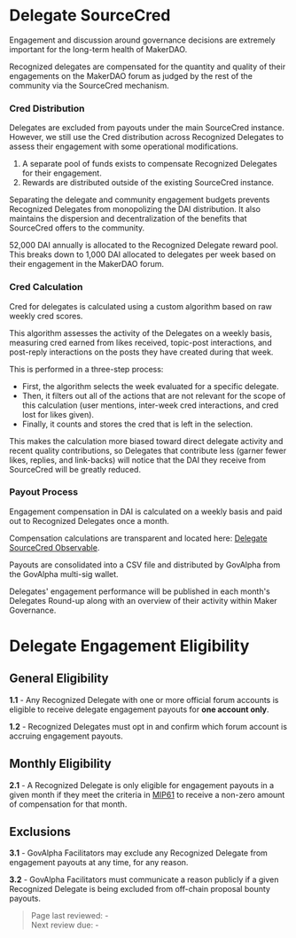 # Delegate SourceCred

Engagement and discussion around governance decisions are extremely important for the long-term health of MakerDAO.

Recognized delegates are compensated for the quantity and quality of their engagements on the MakerDAO forum as judged by the rest of the community via the SourceCred mechanism.

### Cred Distribution

Delegates are excluded from payouts under the main SourceCred instance. However, we still use the Cred distribution across Recognized Delegates to assess their engagement with some operational modifications. 

1. A separate pool of funds exists to compensate Recognized Delegates for their engagement.
2. Rewards are distributed outside of the existing SourceCred instance.

Separating the delegate and community engagement budgets prevents Recognized Delegates from monopolizing the DAI distribution. It also maintains the dispersion and decentralization of the benefits that SourceCred offers to the community.

52,000 DAI annually is allocated to the Recognized Delegate reward pool. This breaks down to 1,000 DAI allocated to delegates per week based on their engagement in the MakerDAO forum.

### Cred Calculation

Cred for delegates is calculated using a custom algorithm based on raw weekly cred scores. 

This algorithm assesses the activity of the Delegates on a weekly basis, measuring cred earned from likes received, topic-post interactions, and post-reply interactions on the posts they have created during that week.

This is performed in a three-step process:
- First, the algorithm selects the week evaluated for a specific delegate.
- Then, it filters out all of the actions that are not relevant for the scope of this calculation (user mentions, inter-week cred interactions, and cred lost for likes given).
- Finally, it counts and stores the cred that is left in the selection.

This makes the calculation more biased toward direct delegate activity and recent quality contributions, so Delegates that contribute less (garner fewer likes, replies, and link-backs) will notice that the DAI they receive from SourceCred will be greatly reduced.

### Payout Process

Engagement compensation in DAI is calculated on a weekly basis and paid out to Recognized Delegates once a month.

Compensation calculations are transparent and located here: [Delegate SourceCred Observable](https://observablehq.com/@hernandoagf/makerdao-delegates-sc-calculated-cred-visualization).

Payouts are consolidated into a CSV file and distributed by GovAlpha from the GovAlpha multi-sig wallet.

Delegates' engagement performance will be published in each month's Delegates Round-up along with an overview of their activity within Maker Governance.

# Delegate Engagement Eligibility

## General Eligibility
**1.1** - Any Recognized Delegate with one or more official forum accounts is eligible to receive delegate engagement payouts for **one account only**.  

**1.2** - Recognized Delegates must opt in and confirm which forum account is accruing engagement payouts.  

## Monthly Eligibility
**2.1** - A Recognized Delegate is only eligible for engagement payouts in a given month if they meet the criteria in [MIP61](https://mips.makerdao.com/mips/details/MIP61#performance-modifier) to receive a non-zero amount of compensation for that month.  

## Exclusions
**3.1** - GovAlpha Facilitators may exclude any Recognized Delegate from engagement payouts at any time, for any reason.  

**3.2** - GovAlpha Facilitators must communicate a reason publicly if a given Recognized Delegate is being excluded from off-chain proposal bounty payouts.  

>Page last reviewed: -  
>Next review due: -  

